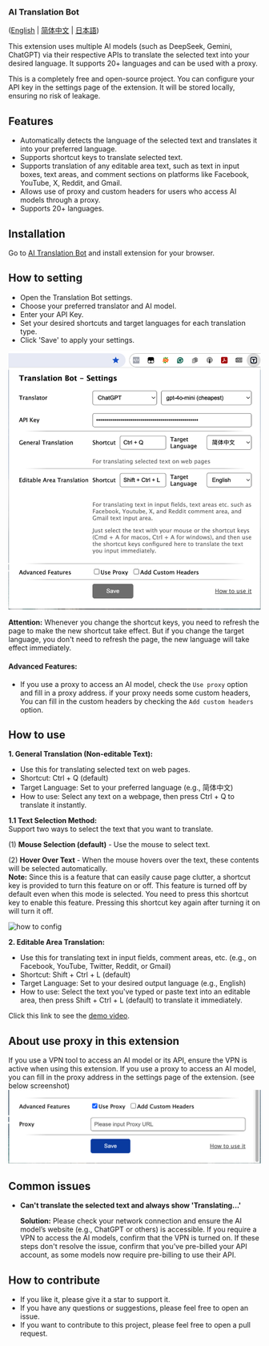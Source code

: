 ### AI Translation Bot
([English](README.md) | [简体中文](README_zh.md) | [日本語](README_ja.md))

This extension uses multiple AI models (such as DeepSeek, Gemini, ChatGPT) via their respective APIs to translate the selected text into your desired language. It supports 20+ languages and can be used with a proxy.

This is a completely free and open-source project. You can configure your API key in the settings page of the extension. It will be stored locally, ensuring no risk of leakage.

## Features
- Automatically detects the language of the selected text and translates it into your preferred language.
- Supports shortcut keys to translate selected text.
- Supports translation of any editable area text, such as text in input boxes, text areas, and comment sections on platforms like Facebook, YouTube, X, Reddit, and Gmail.
- Allows use of proxy and custom headers for users who access AI models through a proxy.
- Supports 20+ languages.

## Installation
Go to [AI Translation Bot](https://chromewebstore.google.com/detail/chatgpt-translation-bot/fglemdfemikhijpgojdobdgplbcfomdf) and install extension for your browser.

## How to setting
- Open the Translation Bot settings.
- Choose your preferred translator and AI model.
- Enter your API Key.
- Set your desired shortcuts and target languages for each translation type.
- Click 'Save' to apply your settings. 

![how to config](/images/how-to-config.png)

**Attention:** Whenever you change the shortcut keys, you need to refresh the page to make the new shortcut take effect.
But if you change the target language, you don't need to refresh the page, the new language will take effect immediately.

#### Advanced Features:
- If you use a proxy to access an AI model, check the `Use proxy` option and fill in a proxy address.
if your proxy needs some custom headers, You can fill in the custom headers by checking the `Add custom headers` option.


## How to use
**1. General Translation (Non-editable Text):**

  - Use this for translating selected text on web pages.
  - Shortcut: Ctrl + Q (default)
  - Target Language: Set to your preferred language (e.g., 简体中文)
  - How to use: Select any text on a webpage, then press Ctrl + Q to translate it instantly.

  **1.1 Text Selection Method:**    
  Support two ways to select the text that you want to translate.   

  (1) **Mouse Selection (default)** - Use the mouse to select text.        

  (2) **Hover Over Text** - When the mouse hovers over the text, these contents will be selected automatically.      
  **Note:** Since this is a feature that can easily cause page clutter, a shortcut key is provided to turn this feature on or off. This feature is turned off by default even when this mode is selected. You need to press this shortcut key to enable this feature. Pressing this shortcut key again after turning it on will turn it off.   

  ![how to config](/images/how-to-config-1.png)   

**2. Editable Area Translation:**

  - Use this for translating text in input fields, comment areas, etc. (e.g., on Facebook, YouTube, Twitter, Reddit, or Gmail)
  - Shortcut: Shift + Ctrl + L (default)
  - Target Language: Set to your desired output language (e.g., English)
  - How to use: Select the text you've typed or paste text into an editable area, then press Shift + Ctrl + L (default) to translate it immediately.


Click this link to see the [demo video](https://www.youtube.com/watch?v=tr90eCvougE).

## About use proxy in this extension  
If you use a VPN tool to access an AI model or its API, ensure the VPN is active when using this extension.
If you use a proxy to access an AI model, you can fill in the proxy address in the settings page of the extension. (see below screenshot)
![config the proxy](/images/free-proxy.png)   

## Common issues   
- **Can't translate the selected text and always show 'Translating...'**   

  **Solution:** Please check your network connection and ensure the AI model’s website (e.g., ChatGPT or others) is accessible. If you require a VPN to access the AI models, confirm that the VPN is turned on. If these steps don't resolve the issue, confirm that you’ve pre-billed your API account, as some models now require pre-billing to use their API.  


## How to contribute
* If you like it, please give it a star to support it.   
* If you have any questions or suggestions, please feel free to open an issue.    
* If you want to contribute to this project, please feel free to open a pull request.     
